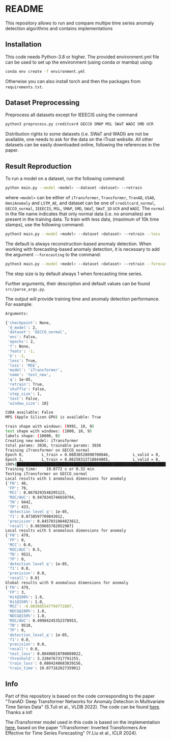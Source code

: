 
# README

This repository allows to run and compare multipe time series anomaly detection algorithms and contains implementations

## Installation
This code needs Python-3.8 or higher.
The provided environment.yml file can be used to set up the environment (using conda or mamba) using:
```bash
conda env create -f environment.yml
```
Otherwise you can also install torch and then the packages from `requirements.txt`.

## Dataset Preprocessing
Preprocess all datasets except for IEEECIS using the command
```bash
python3 preprocess.py creditcard GECCO SMAP MSL SWaT WADI SMD UCR 
```
Distribution rights to some datasets (i.e. SWaT and WADI) are not be available, one needs to ask for the data on the iTrust website. All other datasets can be easily downloaded online, following the references in the paper.


## Result Reproduction
To run a model on a dataset, run the following command:
```bash
python main.py --model <model> --dataset <dataset> --retrain
```
where `<model>` can be either of `iTransformer`, `Transformer`, `TranAD`, `USAD`, `OmniAnomaly` and `LSTM_AE`, and dataset can be one of `creditcard_normal`, `GECCO_normal`, `IEEECIS`, `MSL`, `SMAP`, `SMD`, `SWaT`, `SWaT_1D` `UCR` and `WADI`.
The `normal` in the file name indicates that only normal data (i.e. no anomalies) are present in the training data.
To train with less data, (maximum of 10k time stamps), use the following command:
```bash
python3 main.py --model <model> --dataset <dataset> --retrain --less
```

The default is always reconstruction-based anomaly detection.
When working with forecasting-based anomaly detection, it is necessary to add the argument `--forecasting` to the command:
```bash
python3 main.py --model <model> --dataset <dataset> --retrain --forecasting
```
The step size is by default always 1 when forecasting time series.

Further arguments, their description and default values can be found  `src/parse_args.py`.

The output will provide training time and anomaly detection performance. For example:
```bash
Arguments:

{'checkpoint': None,
 'd_model': 2,
 'dataset': 'GECCO_normal',
 'enc': False,
 'epochs': 2,
 'f': None,
 'feats': -1,
 'k': -1,
 'less': True,
 'loss': 'MSE',
 'model': 'iTransformer',
 'name': 'test_new',
 'q': 1e-05,
 'retrain': True,
 'shuffle': False,
 'step_size': 1,
 'test': False,
 'window_size': 10}

CUDA available: False
MPS (Apple Silicon GPU) is available: True 

train shape with windows: (9991, 10, 9)
test shape with windows: (1000, 10, 9)
labels shape: (10000, 9)
Creating new model: iTransformer
total params: 3036, trainable params: 3036
Training iTransformer on GECCO_normal
Epoch 0,        L_train = 0.08838528090700046,          L_valid = 0,    LR = 0.0001                                             
Epoch 1,        L_train = 0.08258313718844805,          L_valid = 0,    LR = 0.0001                                             
100%|█████████████████████████████████████████████████████████████████████████████████████████████| 2/2 [00:19<00:00,  9.52s/it]
Training time:    19.0772 s or 0.32 min 
Testing iTransformer on GECCO_normal
Local results with 1 anomalous dimensions for anomaly
{'FN': 46,
 'FP': 79,
 'MCC': 0.8678293548295123,
 'ROC/AUC': 0.9478345746650794,
 'TN': 9442,
 'TP': 433,
 'detection level q': 1e-05,
 'f1': 0.8738597709843012,
 'precision': 0.8457031084823612,
 'recall': 0.9039665782052907}
Local results with 5 anomalous dimensions for anomaly
{'FN': 479,
 'FP': 0,
 'MCC': 0.0,
 'ROC/AUC': 0.5,
 'TN': 9521,
 'TP': 0,
 'detection level q': 1e-05,
 'f1': 0.0,
 'precision': 0.0,
 'recall': 0.0}
Global results with 9 anomalous dimensions for anomaly
{'FN': 479,
 'FP': 3,
 'Hit@100%': 1.0,
 'Hit@150%': 1.0,
 'MCC': -0.003885547794772807,
 'NDCG@100%': 1.0,
 'NDCG@150%': 1.0,
 'ROC/AUC': 0.49984245352378953,
 'TN': 9518,
 'TP': 0,
 'detection_level_q': 1e-05,
 'f1': 0.0,
 'precision': 0.0,
 'recall': 0.0,
 'test_loss': 0.08496810780089022,
 'threshold': 3.3204767317791255,
 'train_loss': 0.0804248683839156,
 'train_time': 19.07716202735901}
```

## Info
Part of this repository is based on the code corresponding to the paper "TranAD: Deep Transformer Networks for Anomaly Detection in Multivariate Time Series Data" (S.Tuli et al., VLDB 2022). The code can be found [here](https://github.com/imperial-qore/TranAD). Thanks a lot!

The iTransformer model used in this code is based on the implementation [here](https://github.com/thuml/iTransformer), based on the paper "iTransformer: Inverted Transformers Are Effective for Time Series Forecasting" (Y.Liu et al., ICLR 2024).
